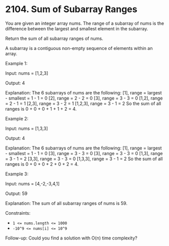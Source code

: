 # 2104. Sum of Subarray Ranges

You are given an integer array nums. The range of a subarray of nums is the difference between the largest and smallest
element in the subarray.

Return the sum of all subarray ranges of nums.

A subarray is a contiguous non-empty sequence of elements within an array.

Example 1:

Input: nums = [1,2,3]

Output: 4

Explanation: The 6 subarrays of nums are the following:
[1], range = largest - smallest = 1 - 1 = 0
[2], range = 2 - 2 = 0
[3], range = 3 - 3 = 0
[1,2], range = 2 - 1 = 1
[2,3], range = 3 - 2 = 1
[1,2,3], range = 3 - 1 = 2
So the sum of all ranges is 0 + 0 + 0 + 1 + 1 + 2 = 4.

Example 2:

Input: nums = [1,3,3]

Output: 4

Explanation: The 6 subarrays of nums are the following:
[1], range = largest - smallest = 1 - 1 = 0
[3], range = 3 - 3 = 0
[3], range = 3 - 3 = 0
[1,3], range = 3 - 1 = 2
[3,3], range = 3 - 3 = 0
[1,3,3], range = 3 - 1 = 2
So the sum of all ranges is 0 + 0 + 0 + 2 + 0 + 2 = 4.

Example 3:

Input: nums = [4,-2,-3,4,1]

Output: 59

Explanation: The sum of all subarray ranges of nums is 59.

Constraints:

- `1 <= nums.length <= 1000`
- `-10^9 <= nums[i] <= 10^9`

Follow-up: Could you find a solution with O(n) time complexity?










